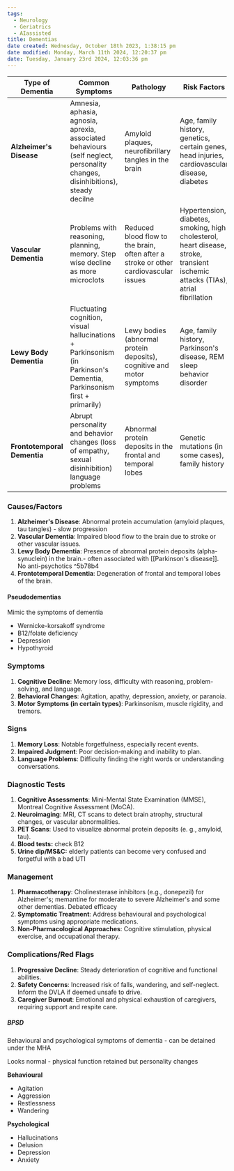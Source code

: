 ```yaml
---
tags:
  - Neurology
  - Geriatrics
  - AIassisted
title: Dementias
date created: Wednesday, October 18th 2023, 1:38:15 pm
date modified: Monday, March 11th 2024, 12:20:37 pm
date: Tuesday, January 23rd 2024, 12:03:36 pm
---
```


| Type of Dementia            | Common Symptoms                                                                                                       | Pathology                                                                            | Risk Factors                                                                                                                     | Treatment/Management                                                                                                                                                             |
| --------------------------- | --------------------------------------------------------------------------------------------------------------------- | ------------------------------------------------------------------------------------ | -------------------------------------------------------------------------------------------------------------------------------- | -------------------------------------------------------------------------------------------------------------------------------------------------------------------------------- |
| **Alzheimer's Disease**     | Amnesia, aphasia, agnosia, aprexia, associated behaviours (self neglect, personality changes, disinhibitions), steady decilne          | Amyloid plaques, neurofibrillary tangles in the brain                                | Age, family history, genetics, certain genes, head injuries, cardiovascular disease, diabetes                                    | Medications (e.g., donepezil, rivastigmine) to slow progression, cognitive and behavioural therapies, lifestyle modifications (e.g., physical and mental activities, healthy diet, social engagement) |
| **Vascular Dementia**       | Problems with reasoning, planning, memory. Step wise decline as more microclots                                       | Reduced blood flow to the brain, often after a stroke or other cardiovascular issues | Hypertension, diabetes, smoking, high cholesterol, heart disease, stroke, transient ischemic attacks (TIAs), atrial fibrillation | Blood pressure management, cholesterol control, diabetes management, lifestyle changes (e.g., exercise, diet), cognitive rehabilitation                                          |
| **Lewy Body Dementia**      | Fluctuating cognition, visual hallucinations + Parkinsonism (in Parkinson's Dementia, Parkinsonism first + primarily) | Lewy bodies (abnormal protein deposits), cognitive and motor symptoms                | Age, family history, Parkinson's disease, REM sleep behavior disorder                                                            | Medications for symptoms (e.g., cholinesterase inhibitors), physical therapy, occupational therapy, support for both the person and caregivers. No antipsychotics                   |
| **Frontotemporal Dementia** | Abrupt personality and behavior changes (loss of empathy, sexual disinhibition) language problems                     | Abnormal protein deposits in the frontal and temporal lobes                          | Genetic mutations (in some cases), family history                                                                                | Behavioral and symptom management, speech and language therapy, cognitive rehabilitation, supportive care                                                                        |


### Causes/Factors
1. **Alzheimer's Disease**: Abnormal protein accumulation (amyloid plaques, tau tangles) - slow progression
2. **Vascular Dementia**: Impaired blood flow to the brain due to stroke or other vascular issues.
3. **Lewy Body Dementia**: Presence of abnormal protein deposits (alpha-synuclein) in the brain.- often associated with [[Parkinson's disease]]. No anti-psychotics ^5b78b4
4. **Frontotemporal Dementia**: Degeneration of frontal and temporal lobes of the brain.

#### Pseudodementias

Mimic the symptoms of dementia
- Wernicke-korsakoff syndrome 
- B12/folate deficiency
- Depression
- Hypothyroid

### Symptoms
1. **Cognitive Decline**: Memory loss, difficulty with reasoning, problem-solving, and language.
2. **Behavioral Changes**: Agitation, apathy, depression, anxiety, or paranoia.
3. **Motor Symptoms (in certain types)**: Parkinsonism, muscle rigidity, and tremors.

### Signs
1. **Memory Loss**: Notable forgetfulness, especially recent events.
2. **Impaired Judgment**: Poor decision-making and inability to plan.
3. **Language Problems**: Difficulty finding the right words or understanding conversations.

### Diagnostic Tests
1. **Cognitive Assessments**: Mini-Mental State Examination (MMSE), Montreal Cognitive Assessment (MoCA).
2. **Neuroimaging**: MRI, CT scans to detect brain atrophy, structural changes, or vascular abnormalities.
3. **PET Scans**: Used to visualize abnormal protein deposits (e. g., amyloid, tau).
4. **Blood tests:** check B12
5. **Urine dip/MS&C:** elderly patients can become very confused and forgetful with a bad UTI

### Management
1. **Pharmacotherapy**: Cholinesterase inhibitors (e.g., donepezil) for Alzheimer's; memantine for moderate to severe Alzheimer's and some other dementias. Debated efficacy
2. **Symptomatic Treatment**: Address behavioural and psychological symptoms using appropriate medications.
3. **Non-Pharmacological Approaches**: Cognitive stimulation, physical exercise, and occupational therapy.
   
### Complications/Red Flags
1. **Progressive Decline**: Steady deterioration of cognitive and functional abilities.
2. **Safety Concerns**: Increased risk of falls, wandering, and self-neglect. Inform the DVLA if deemed unsafe to drive.
3. **Caregiver Burnout**: Emotional and physical exhaustion of caregivers, requiring support and respite care.

##### BPSD
Behavioural and psychological symptoms of dementia - can be detained under the MHA 

Looks normal - physical function retained but personality changes

**Behavioural**
- Agitation 
- Aggression 
- Restlessness
- Wandering

**Psychological**
- Hallucinations
- Delusion
- Depression
- Anxiety 